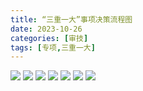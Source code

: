 ```yaml
---
title: “三重一大”事项决策流程图
date: 2023-10-26
categories: [审技]
tags: [专项,三重一大]
---
```

![](https://img.richfan.site/audit/专项审计指南/“三重一大”事项决策流程图/“三重一大”事项决策流程图_1.jpg)
![](https://img.richfan.site/audit/专项审计指南/“三重一大”事项决策流程图/“三重一大”事项决策流程图_2.jpg)
![](https://img.richfan.site/audit/专项审计指南/“三重一大”事项决策流程图/“三重一大”事项决策流程图_3.jpg)
![](https://img.richfan.site/audit/专项审计指南/“三重一大”事项决策流程图/“三重一大”事项决策流程图_4.jpg)
![](https://img.richfan.site/audit/专项审计指南/“三重一大”事项决策流程图/“三重一大”事项决策流程图_5.jpg)
![](https://img.richfan.site/audit/专项审计指南/“三重一大”事项决策流程图/“三重一大”事项决策流程图_6.jpg)
![](https://img.richfan.site/audit/专项审计指南/“三重一大”事项决策流程图/“三重一大”事项决策流程图_7.jpg)